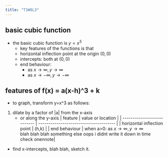 ```yaml
---
title: "T1W8L3"
---
```


## basic cubic function
- the basic cubic function is $y=x^3$
	- key features of the functions is that 
	- horizontal inflection point at the origin $(0,0)$
	- intercepts: both at $(0,0)$
	- end behaviour:
		- as $x\to \infty,y\to \infty$
		- as $x\to-\infty,y\to-\infty$
## features of f(x) = a(x-h)^3 + k
- to graph, transform y=x^3 as follows:
1. dilate by a factor of |a| from the x-axis
	- or along the y-axis
| feature                     | value or location                      |
| --------------------------- | -------------------------------------- |
| horizontal inflection point | (h,k)                                  |
| end behaviour               | when a>0: as $x\to \infty,y\to \infty$ <br /> blah blah blah something else oops i didnt write it down in time check onennote|
- find x-intercepts, blah blah, sketch it.